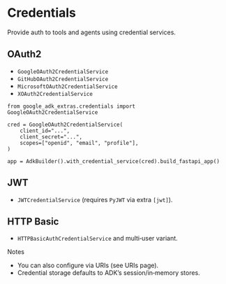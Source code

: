 # Credentials

Provide auth to tools and agents using credential services.

## OAuth2

- `GoogleOAuth2CredentialService`
- `GitHubOAuth2CredentialService`
- `MicrosoftOAuth2CredentialService`
- `XOAuth2CredentialService`

```
from google_adk_extras.credentials import GoogleOAuth2CredentialService

cred = GoogleOAuth2CredentialService(
    client_id="...",
    client_secret="...",
    scopes=["openid", "email", "profile"],
)

app = AdkBuilder().with_credential_service(cred).build_fastapi_app()
```

## JWT

- `JWTCredentialService` (requires `PyJWT` via extra `[jwt]`).

## HTTP Basic

- `HTTPBasicAuthCredentialService` and multi‑user variant.

Notes

- You can also configure via URIs (see URIs page).
- Credential storage defaults to ADK’s session/in‑memory stores.
